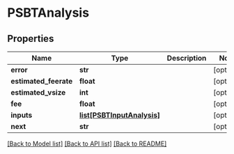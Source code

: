 # PSBTAnalysis

## Properties
Name | Type | Description | Notes
------------ | ------------- | ------------- | -------------
**error** | **str** |  | [optional] 
**estimated_feerate** | **float** |  | [optional] 
**estimated_vsize** | **int** |  | [optional] 
**fee** | **float** |  | [optional] 
**inputs** | [**list[PSBTInputAnalysis]**](PSBTInputAnalysis.md) |  | [optional] 
**next** | **str** |  | [optional] 

[[Back to Model list]](../README.md#documentation-for-models) [[Back to API list]](../README.md#documentation-for-api-endpoints) [[Back to README]](../README.md)

